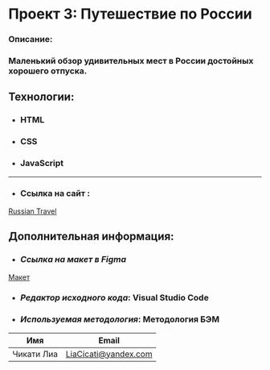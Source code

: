 # Проект 3: Путешествие по России

### Oписание:
### Маленький обзор удивительных мест в России достойных хорошего отпуска.

## Технологии:
* ###	HTML
* ###	CSS
* ###	JavaScript
----
* ### Ссылка на сайт : 
[ Russian Travel ](https://liacicati.github.io/russian-travel/)
## Дополнительная информация:
* ### *Ссылка на макет в Figma*
 [ Макет ](https://www.figma.com/file/OyRWEjU6wBwRe1hapzQoLx/Sprint-3%3A-Russia-%2F-desktop-%2B-mobile?node-id=28503%3A0)
* ###	*Редактор исходного кода*:  Visual Studio Code
* ###	*Используемая методология*:  Методология БЭМ



| Имя         | Email                |
| ----------- | -------------------- |
| Чикати Лиа  | LiaCicati@yandex.com |


